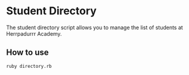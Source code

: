 # Student Directory

The student directory script allows you to manage the list of students at Herrpadurrr Academy.

## How to use #

```shell
ruby directory.rb
```

